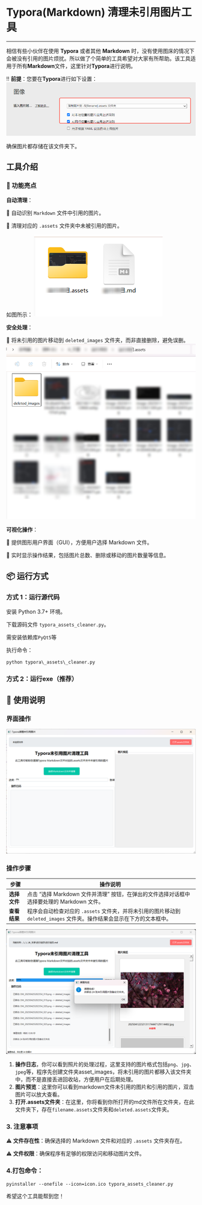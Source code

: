 # Typora(Markdown) 清理未引用图片工具

---
相信有些小伙伴在使用 **Typora** 或者其他 **Markdown** 时，没有使用图床的情况下会被没有引用的图片烦扰。所以做了个简单的工具希望对大家有所帮助。该工具适用于所有**Markdown**文件，这里针对**Typora**进行说明。

‼️ **前提**：您要在**Typora**进行如下设置：
![img.png](./README.assets/img1.png)

确保图片都存储在该文件夹下。

## 工具介绍

### 🚀 功能亮点

**自动清理**：

📌 自动识别 `Markdown` 文件中引用的图片。

📌 清理对应的 `.assets` 文件夹中未被引用的图片。

如图所示：
![img.png](./README.assets/img2.png)

**安全处理**：

🔧 将未引用的图片移动到 `deleted_images` 文件夹，而非直接删除，避免误删。
![img.png](./README.assets/img3.png)

**可视化操作**：

📝 提供图形用户界面（GUI），方便用户选择 Markdown 文件。

📝 实时显示操作结果，包括图片总数、删除或移动的图片数量等信息。



## 📦 运行方式

### 方式 1：运行源代码

安装 Python 3.7+ 环境。

下载源码文件 `typora_assets_cleaner.py`。

需安装依赖库`PyQt5`等

执行命令：

```python
python typora\_assets\_cleaner.py
```

### 方式 2：运行exe（推荐）



## 📝 使用说明

### 界面操作

![image-20250528175501004](./README.assets/image-20250528175501004.png)

### 操作步骤

| 步骤               | 操作说明                                                                                                                    |
| ------------------ | --------------------------------------------------------------------------------------------------------------------------- |
| **选择文件** | 点击 “选择 Markdown 文件并清理” 按钮，在弹出的文件选择对话框中选择要处理的 Markdown 文件。                                |
| **查看结果** | 程序会自动检查对应的 `.assets` 文件夹，并将未引用的图片移动到 `deleted_images` 文件夹。操作结果会显示在下方的文本框中。 |

![image-20250528180051483](./README.assets/image-20250528180051483.png)



1. **操作日志**，你可以看到照片的处理过程，这里支持的图片格式包括`png`、`jpg`、`jpeg`等，程序先创建文件夹asset_images，将未引用的图片都移入该文件夹中，而不是直接丢进回收站，方便用户在后期处理。
2. **图片预览**：这里你可以看到markdown文件未引用的图片和引用的图片，双击图片可以放大查看。
3. **打开.assets文件夹**：在这里，你将看到你所打开的md文件所在文件夹，在此文件夹下，存在`filename.assets`文件夹和`deleted.assets`文件夹。



### 3. 注意事项

⚠️ **文件存在性**：确保选择的 Markdown 文件和对应的 `.assets` 文件夹存在。

⚠️ **文件权限**：确保程序有足够的权限访问和移动图片文件。



### 4.打包命令：

```shell
pyinstaller --onefile --icon=icon.ico typora_assets_cleaner.py
```

希望这个工具能帮到您！

